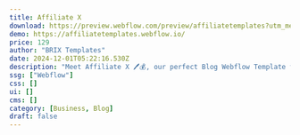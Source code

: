 ```yaml
---
title: Affiliate X
download: https://preview.webflow.com/preview/affiliatetemplates?utm_medium=preview_link&utm_source=designer&utm_content=affiliatetemplates&preview=b16e7ee08aeab379521f5cb17375b830&workflow=preview
demo: https://affiliatetemplates.webflow.io/
price: 129
author: "BRIX Templates"
date: 2024-12-01T05:22:16.530Z
description: "Meet Affiliate X 🖊️💰, our perfect Blog Webflow Template for affiliate marketing enthusiasts. This template offers a user-friendly experience and beautiful design, making sharing your insights and monetizing your content more accessible."
ssg: ["Webflow"]
css: []
ui: []
cms: []
category: [Business, Blog]
draft: false
---
```

